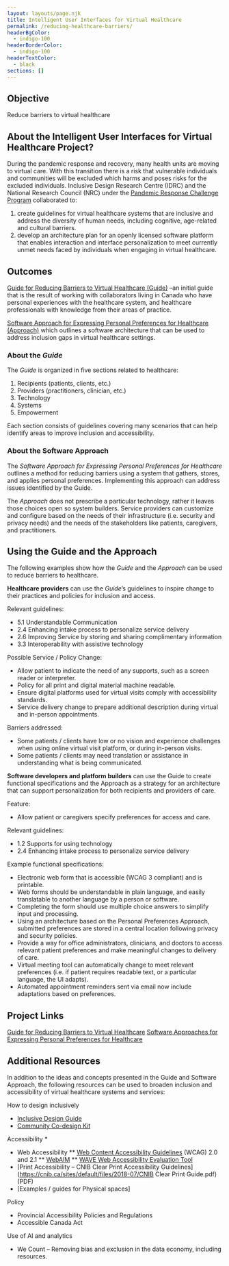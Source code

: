 ```yaml
---
layout: layouts/page.njk
title: Intelligent User Interfaces for Virtual Healthcare
permalink: /reducing-healthcare-barriers/
headerBgColor:
  - indigo-100
headerBorderColor:
  - indigo-100
headerTextColor:
  - black
sections: []
---
```

## Objective

Reduce barriers to virtual healthcare

## About the Intelligent User Interfaces for Virtual Healthcare Project?

During the pandemic response and recovery, many health units are moving to virtual care. With this transition there is a risk that vulnerable individuals and communities will be excluded which harms and poses risks for the excluded individuals. Inclusive Design Research Centre (IDRC) and the National Research Council (NRC) under the [Pandemic Response Challenge Program](https://nrc.canada.ca/en/research-development/research-collaboration/programs/pandemic-response-challenge-program) collaborated to: 

1. create guidelines for virtual healthcare systems that are inclusive and address the diversity of human needs, including cognitive, age-related and cultural barriers.  
2. develop an architecture plan for an openly licensed software platform that enables interaction and interface personalization to meet currently unmet needs faced by individuals when engaging in virtual healthcare. 

## Outcomes

[Guide for Reducing Barriers to Virtual Healthcare (Guide)](https://wiki.fluidproject.org/display/IUIGFVP/Guide+for+Reducing+Barriers+to+Virtual+Healthcare) –an initial guide that is the result of working with collaborators living in Canada who have personal experiences with the healthcare system, and healthcare professionals with knowledge from their areas of practice.

[Software Approach for Expressing Personal Preferences for Healthcare (Approach)](https://wiki.fluidproject.org/display/IUIGFVP/Section+-+Software+Approaches+for+Expressing+Personal+Preferences+for+Healthcare) which outlines a software architecture that can be used to address inclusion gaps in virtual healthcare settings.

### About the *Guide*

The *Guide* is organized in five sections related to healthcare:

1. Recipients (patients, clients, etc.)
2. Providers (practitioners, clinician, etc.)
3. Technology
4. Systems
5. Empowerment

Each section consists of guidelines covering many scenarios that can help identify areas to improve inclusion and accessibility.

### About the Software Approach

The *Software Approach for Expressing Personal Preferences for Healthcare* outlines a method for reducing barriers using a system that gathers, stores, and applies personal preferences. Implementing this approach can address issues identified by the Guide.

The *Approach* does not prescribe a particular technology, rather it leaves those choices open so system builders. Service providers can customize and configure based on the needs of their infrastructure (i.e. security and privacy needs) and the needs of the stakeholders like patients, caregivers, and practitioners.

## Using the Guide and the Approach

The following examples show how the *Guide* and the *Approach* can be used to reduce barriers to healthcare.

**Healthcare providers** can use the *Guide*’s guidelines to inspire change to their practices and policies for inclusion and access. 

Relevant guidelines:

* 5.1 Understandable Communication
* 2.4 Enhancing intake process to personalize service delivery
* 2.6 Improving Service by storing and sharing complimentary information
* 3.3 Interoperability with assistive technology

Possible Service / Policy Change:

* Allow patient to indicate the need of any supports, such as a screen reader or interpreter.
* Policy for all print and digital material machine readable.
* Ensure digital platforms used for virtual visits comply with accessibility standards.
* Service delivery change to prepare additional description during virtual and in-person appointments.

Barriers addressed:

* Some patients / clients have low or no vision and experience challenges when using online virtual visit platform, or during in-person visits. 
* Some patients / clients may need translation or assistance in understanding what is being communicated.

**Software developers and platform builders** can use the Guide to create functional specifications and the Approach as a strategy for an architecture that can support personalization for both recipients and providers of care.

Feature:

* Allow patient or caregivers specify preferences for access and care. 

Relevant guidelines:

* 1.2 Supports for using technology
* 2.4 Enhancing intake process to personalize service delivery

Example functional specifications:

* Electronic web form that is accessible (WCAG 3 compliant) and is printable.
* Web forms should be understandable in plain language, and easily translatable to another language by a person or software. 
* Completing the form should use multiple choice answers to simplify input and processing.
* Using an architecture based on the Personal Preferences Approach, submitted preferences are stored in a central location following privacy and security policies.
* Provide a way for office administrators, clinicians, and doctors to access relevant patient preferences and make meaningful changes to delivery of care.
* Virtual meeting tool can automatically change to meet relevant preferences (i.e. if patient requires readable text, or a particular language, the UI adapts).
* Automated appointment reminders sent via email now include adaptations based on preferences.

## Project Links
[Guide for Reducing Barriers to Virtual Healthcare](https://wiki.fluidproject.org/display/IUIGFVP/Section+-+Guide+for+Reducing+Barriers+to+Virtual+Healthcare)
[Software Approaches for Expressing Personal Preferences for Healthcare](https://wiki.fluidproject.org/display/IUIGFVP/Section+-+Software+Approaches+for+Expressing+Personal+Preferences+for+Healthcare)

## Additional Resources

In addition to the ideas and concepts presented in the Guide and Software Approach, the following resources can be used to broaden inclusion and accessibility of virtual healthcare systems and services:

How to design inclusively
* [Inclusive Design Guide](https://guide.inclusivedesign.ca/)
* [Community Co-design Kit](https://co-design.inclusivedesign.ca/)

Accessibility
* 
* Web Accessibility
** [Web Content Accessibility Guidelines](https://www.w3.org/WAI/standards-guidelines/wcag/) (WCAG) 2.0 and 2.1
** [WebAIM](https://webaim.org/)
** [WAVE Web Accessibility Evaluation Tool](https://wave.webaim.org/)
* [Print Accessibility – CNIB Clear Print Accessibility Guidelines](https://cnib.ca/sites/default/files/2018-07/CNIB Clear Print Guide.pdf) (PDF)
* [Examples / guides for Physical spaces]

Policy
* Provincial Accessibility Policies and Regulations
* Accessible Canada Act

Use of AI and analytics
* We Count – Removing bias and exclusion in the data economy, including resources.
